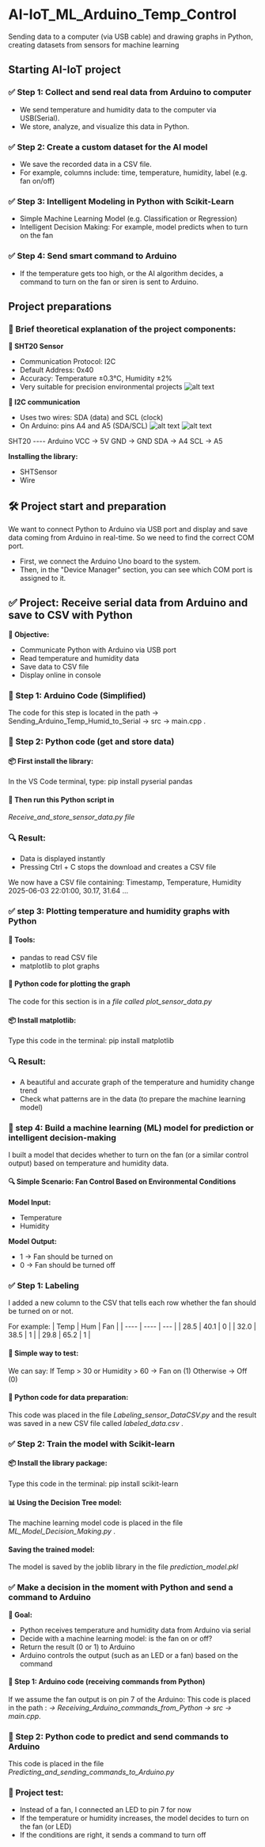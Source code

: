 # **AI-IoT_ML_Arduino_Temp_Control**

Sending data to a computer (via USB cable) and drawing graphs in Python, creating datasets from sensors for machine learning

## **Starting AI-IoT project**

### **✅ Step 1: Collect and send real data from Arduino to computer**
- We send temperature and humidity data to the computer via USB(Serial).
- We store, analyze, and visualize this data in Python.

### **✅ Step 2: Create a custom dataset for the AI ​​model**
- We save the recorded data in a CSV file.
- For example, columns include: time, temperature, humidity, label (e.g. fan on/off)

### **✅ Step 3: Intelligent Modeling in Python with Scikit-Learn**
- Simple Machine Learning Model (e.g. Classification or Regression)
- Intelligent Decision Making: For example, model predicts when to turn on the fan

### **✅ Step 4: Send smart command to Arduino**
- If the temperature gets too high, or the AI ​​algorithm decides, a command to turn on the fan or siren is sent to Arduino.


## **Project preparations**

### **🧠 Brief theoretical explanation of the project components:**

**📌 SHT20 Sensor**
- Communication Protocol: I2C
- Default Address: 0x40
- Accuracy: Temperature ±0.3°C, Humidity ±2%
- Very suitable for precision environmental projects
![alt text](SHT20-Temp_Humid_Sensor.jpg)

**📌 I2C communication**
- Uses two wires: SDA (data) and SCL (clock)
- On Arduino: pins A4 and A5 (SDA/SCL)
![alt text](SHT20-to-Arduino-I2C-wire.jpg)
![alt text](SHT20-Sensor-Communication-Pin.jpg)

SHT20 ---- Arduino
VCC    →   5V
GND    →   GND
SDA    →   A4
SCL    →   A5

**Installing the library:**
- SHTSensor
- Wire


## **🛠 Project start and preparation**
We want to connect Python to Arduino via USB port and display and save data coming from Arduino in real-time. So we need to find the correct COM port.
- First, we connect the Arduino Uno board to the system.
- Then, in the "Device Manager" section, you can see which COM port is assigned to it.

## **✅ Project: Receive serial data from Arduino and save to CSV with Python**
**🎯 Objective:**
- Communicate Python with Arduino via USB port
- Read temperature and humidity data
- Save data to CSV file
- Display online in console

### **🧱 Step 1: Arduino Code (Simplified)**
The code for this step is located in the path → Sending_Arduino_Temp_Humid_to_Serial → src → main.cpp .

### **🐍 Step 2: Python code (get and store data)**
#### **📦 First install the library:**
In the VS Code terminal, type:
pip install pyserial pandas

#### **💾 Then run this Python script in** 
*Receive_and_store_sensor_data.py file*

### **🔍 Result:**
- Data is displayed instantly
- Pressing Ctrl + C stops the download and creates a CSV file

We now have a CSV file containing:
Timestamp, Temperature, Humidity
2025-06-03 22:01:00, 30.17, 31.64
...

### **✅ step 3: Plotting temperature and humidity graphs with Python**
#### **📌 Tools:**
- pandas to read CSV file
- matplotlib to plot graphs
#### **🐍 Python code for plotting the graph**
The code for this section is in a *file called plot_sensor_data.py*
#### **📦 Install matplotlib:**
Type this code in the terminal:
pip install matplotlib

### **🔍 Result:**
- A beautiful and accurate graph of the temperature and humidity change trend
- Check what patterns are in the data (to prepare the machine learning model)

### **🧠 step 4: Build a machine learning (ML) model for prediction or intelligent decision-making**
I built a model that decides whether to turn on the fan (or a similar control output) based on temperature and humidity data.

#### **🔍 Simple Scenario: Fan Control Based on Environmental Conditions**
**Model Input:**
- Temperature
- Humidity

**Model Output:**
- 1 → Fan should be turned on
- 0 → Fan should be turned off

### **✅ Step 1: Labeling**
I added a new column to the CSV that tells each row whether the fan should be turned on or not.

For example:
| Temp | Hum  | Fan |
| ---- | ---- | --- |
| 28.5 | 40.1 | 0   |
| 32.0 | 38.5 | 1   |
| 29.8 | 65.2 | 1   |

#### **📌 Simple way to test:**
We can say:
If Temp > 30 or Humidity > 60 → Fan on (1)
Otherwise → Off (0)

#### **🐍 Python code for data preparation:**
This code was placed in the file *Labeling_sensor_DataCSV.py* and the result was saved in a new CSV file called *labeled_data.csv* .

### **✅ Step 2: Train the model with Scikit-learn**
#### **📦 Install the library package:**
Type this code in the terminal:
pip install scikit-learn

#### **📊 Using the Decision Tree model:**
The machine learning model code is placed in the file *ML_Model_Decision_Making.py* .

#### **Saving the trained model:**
The model is saved by the joblib library in the file *prediction_model.pkl*

### **✅ Make a decision in the moment with Python and send a command to Arduino**
**🎯 Goal:**
- Python receives temperature and humidity data from Arduino via serial
- Decide with a machine learning model: is the fan on or off?
- Return the result (0 or 1) to Arduino
- Arduino controls the output (such as an LED or a fan) based on the command

#### **🧱 Step 1: Arduino code (receiving commands from Python)**
If we assume the fan output is on pin 7 of the Arduino:
This code is placed in the path : *→ Receiving_Arduino_commands_from_Python → src → main.cpp*.

### **🐍 Step 2: Python code to predict and send commands to Arduino**
This code is placed in the file *Predicting_and_sending_commands_to_Arduino.py*

### **🔌 Project test:**
- Instead of a fan, I connected an LED to pin 7 for now
- If the temperature or humidity increases, the model decides to turn on the fan (or LED)
- If the conditions are right, it sends a command to turn off


